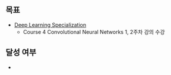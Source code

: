 ## 목표
- [Deep Learning Specialization](https://www.coursera.org/specializations/deep-learning) 
  - Course 4 Convolutional Neural Networks 1, 2주차 강의 수강

## 달성 여부
- 
